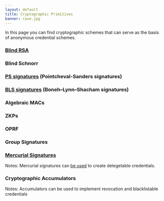 ```yaml
---
layout: default
title: Cryptographic Primitives
banner: cave.jpg
---
```

In this page you can find cryptographic schemes that can serve as the basis of anonymous credential schemes.

### [Blind RSA]

[Blind RSA]: https://en.wikipedia.org/wiki/Blind_signature#Blind_RSA_signatures

### Blind Schnorr

### [PS signatures] (Pointcheval-Sanders signatures)

[PS signatures]: https://eprint.iacr.org/2015/525.pdf

### [BLS signatures] (Boneh–Lynn–Shacham signatures)

[BLS signatures]: https://www.iacr.org/archive/asiacrypt2001/22480516.pdf

### Algebraic MACs

### ZKPs

### OPRF

### Group Signatures

### [Mercurial Signatures]

Notes: Mercurial signatures can [be used](https://eprint.iacr.org/2018/923.pdf) to create delegetable credentials.

[Mercurial Signatures]: https://eprint.iacr.org/2020/979

### Cryptographic Accumulators

Notes: Accumulators can be used to implement revocation and blacklistable credentials

